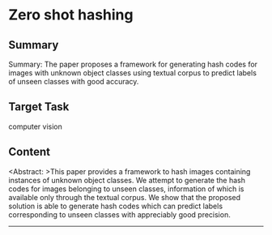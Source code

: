 # Zero shot hashing

## Summary

Summary: The paper proposes a framework for generating hash codes for images with unknown object classes using textual corpus to predict labels of unseen classes with good accuracy.


## Target Task

computer vision

## Content

<Abstract: >This paper provides a framework to hash images containing instances of unknown object classes. We attempt to generate the hash codes for images belonging to unseen classes, information of which is available only through the textual corpus. We show that the proposed solution is able to generate hash codes which can predict labels corresponding to unseen classes with appreciably good precision.



---

